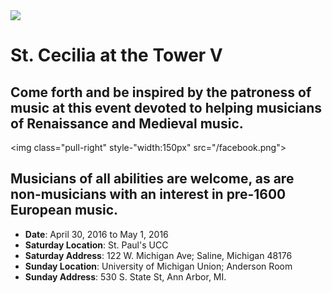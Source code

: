 <img class="pull-right" src="/cecilia.jpg">

# **St. Cecilia at the Tower V**

## Come forth and be inspired by the patroness of music at this event devoted to helping musicians of Renaissance and Medieval music.
<img class="pull-right" style-"width:150px" src="/facebook.png">
## Musicians of all abilities are welcome, as are non-musicians with an interest in pre-1600 European music.

<div class="h4 well">
<ul>
<li><strong>Date</strong>: April 30, 2016 to May 1, 2016</li>
<li><strong>Saturday Location</strong>: St. Paul's UCC</li>
<li><strong>Saturday Address</strong>: 122 W. Michigan Ave; Saline, Michigan 48176</li>
<li><strong>Sunday Location</strong>: University of Michigan Union; Anderson Room</li>
<li><strong>Sunday Address</strong>: 530 S. State St, Ann Arbor, MI.</li>
</ul>
</div>

